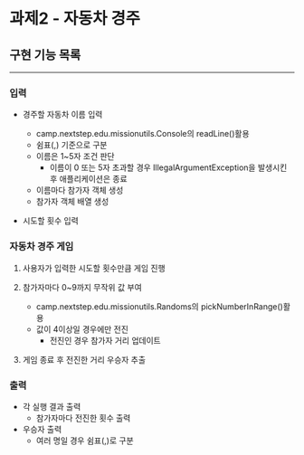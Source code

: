 # 과제2 - 자동차 경주
## 구현 기능 목록
<hr>

### 입력
- 경주할 자동차 이름 입력
    - camp.nextstep.edu.missionutils.Console의 readLine()활용
    - 쉼표(,) 기준으로 구분
    - 이름은 1~5자 조건 판단
      - 이름이 0 또는 5자 초과할 경우 IllegalArgumentException을 발생시킨 후 애플리케이션은 종료
    - 이름마다 참가자 객체 생성 
    - 참가자 객체 배열 생성

- 시도할 횟수 입력

### 자동차 경주 게임
1. 사용자가 입력한 시도할 횟수만큼 게임 진행
2. 참가자마다 0~9까지 무작위 값 부여
   - camp.nextstep.edu.missionutils.Randoms의 pickNumberInRange()활용
   - 값이 4이상일 경우에만 전진
     - 전진인 경우 참가자 거리 업데이트

3. 게임 종료 후 전진한 거리  우승자 추출

### 출력
- 각 실행 결과 출력
    - 참가자마다 전진한 횟수 출력
- 우승자 출력
    - 여러 명일 경우 쉼표(,)로 구분